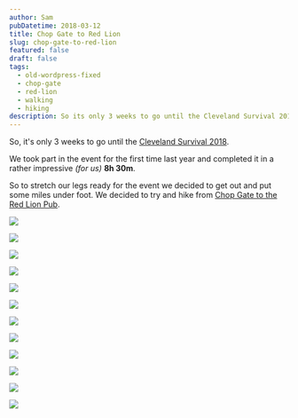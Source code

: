 ```yaml
---
author: Sam
pubDatetime: 2018-03-12
title: Chop Gate to Red Lion
slug: chop-gate-to-red-lion
featured: false
draft: false
tags:
  - old-wordpress-fixed
  - chop-gate
  - red-lion
  - walking
  - hiking
description: So its only 3 weeks to go until the Cleveland Survival 2018.
---
```

So, it's only 3 weeks to go until the [Cleveland Survival 2018](https://clevelandmrt.org.uk/cleveland-survival/).

We took part in the event for the first time last year and completed it in a rather impressive _(for us)_ **8h 30m**.

So to stretch our legs ready for the event we decided to get out and put some miles under foot. We decided to try and hike from [Chop Gate to the Red Lion Pub](https://goo.gl/maps/Jvm5FmmDhCs).

![](/assets/2018/2018-03-12-IMG_1544.jpg)

![](/assets/2018/2018-03-12-IMG_1539.jpg)

![](/assets/2018/2018-03-12-IMG_1557.jpg)

![](/assets/2018/2018-03-12-IMG_1550.jpg)

![](/assets/2018/2018-03-12-IMG_1552.jpg)

![](/assets/2018/2018-03-12-IMG_1551.jpg)

![](/assets/2018/2018-03-12-IMG_1541.jpg)

![](/assets/2018/2018-03-12-IMG_1545.jpg)

![](/assets/2018/2018-03-12-IMG_1547.jpg)

![](/assets/2018/2018-03-12-IMG_1546.jpg)

![](/assets/2018/2018-03-12-IMG_1540.jpg)

![](/assets/2018/2018-03-12-IMG_1554.jpg)